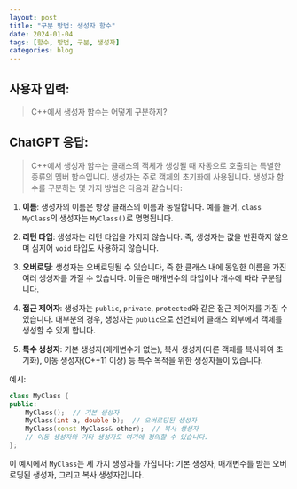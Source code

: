 ```yaml
---
layout: post
title: "구분 방법: 생성자 함수"
date: 2024-01-04
tags: [함수, 방법, 구분, 생성자]
categories: blog
---
```


## 사용자 입력:
> C++에서 생성자 함수는 어떻게 구분하지?

## ChatGPT 응답:
> C++에서 생성자 함수는 클래스의 객체가 생성될 때 자동으로 호출되는 특별한 종류의 멤버 함수입니다. 생성자는 주로 객체의 초기화에 사용됩니다. 생성자 함수를 구분하는 몇 가지 방법은 다음과 같습니다:

1. **이름**: 생성자의 이름은 항상 클래스의 이름과 동일합니다. 예를 들어, `class MyClass`의 생성자는 `MyClass()`로 명명됩니다.

2. **리턴 타입**: 생성자는 리턴 타입을 가지지 않습니다. 즉, 생성자는 값을 반환하지 않으며 심지어 `void` 타입도 사용하지 않습니다.

3. **오버로딩**: 생성자는 오버로딩될 수 있습니다, 즉 한 클래스 내에 동일한 이름을 가진 여러 생성자를 가질 수 있습니다. 이들은 매개변수의 타입이나 개수에 따라 구분됩니다.

4. **접근 제어자**: 생성자는 `public`, `private`, `protected`와 같은 접근 제어자를 가질 수 있습니다. 대부분의 경우, 생성자는 `public`으로 선언되어 클래스 외부에서 객체를 생성할 수 있게 합니다.

5. **특수 생성자**: 기본 생성자(매개변수가 없는), 복사 생성자(다른 객체를 복사하여 초기화), 이동 생성자(C++11 이상) 등 특수 목적을 위한 생성자들이 있습니다.

예시:

```cpp
class MyClass {
public:
    MyClass();  // 기본 생성자
    MyClass(int a, double b);  // 오버로딩된 생성자
    MyClass(const MyClass& other);  // 복사 생성자
    // 이동 생성자와 기타 생성자도 여기에 정의할 수 있습니다.
};
```

이 예시에서 `MyClass`는 세 가지 생성자를 가집니다: 기본 생성자, 매개변수를 받는 오버로딩된 생성자, 그리고 복사 생성자입니다.

